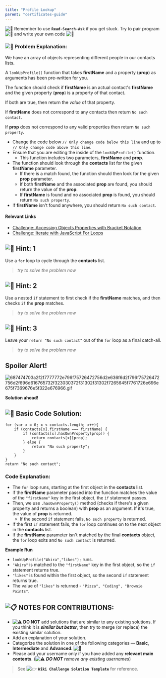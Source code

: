 ```yaml
---
title: "Profile Lookup"
parent: "certificates-guide"
---
```


![:triangular_flag_on_post:](https://forum.freecodecamp.com/images/emoji/emoji_one/triangular_flag_on_post.png?v=3 ":triangular_flag_on_post:") Remember to use <a>**`Read-Search-Ask`**</a> if you get stuck. Try to pair program ![:busts_in_silhouette:](https://forum.freecodecamp.com/images/emoji/emoji_one/busts_in_silhouette.png?v=3 ":busts_in_silhouette:") and write your own code ![:pencil:](https://forum.freecodecamp.com/images/emoji/emoji_one/pencil.png?v=3 ":pencil:")

### ![:checkered_flag:](https://forum.freecodecamp.com/images/emoji/emoji_one/checkered_flag.png?v=3 ":checkered_flag:") Problem Explanation:

We have an array of objects representing different people in our contacts lists.

A `lookUpProfile()` function that takes **firstName** and a property (**prop**) as arguments has been pre-written for you.

The function should check if **firstName** is an actual contact's **firstName** and the given property (**prop**) is a property of that contact.

If both are true, then return the _value_ of that property.

If **firstName** does not correspond to any contacts then return `No such contact`.

If **prop** does not correspond to any valid properties then return `No such property`.

*   Change the code below `// Only change code below this line` and up to `// Only change code above this line`.
*   Ensure that you are editing the inside of the `lookUpProfile()` function.
    *   This function includes two parameters, **firstName** and **prop**.
*   The function should look through the **contacts** list for the given **firstName** parameter.
    *   If there is a match found, the function should then look for the given **prop** parameter.
    *   If both **firstName** and the associated **prop** are found, you should return the value of the **prop**.
    *   If **firstName** is found and no associated **prop** is found, you should return `No such property`.
*   If **firstName** isn't found anywhere, you should return `No such contact`.

#### Relevant Links

*   [Challenge: Accessing Objects Properties with Bracket Notation](http://www.freecodecamp.com/challenges/accessing-objects-properties-with-bracket-notation)
*   [Challenge: Iterate with JavaScript For Loops](http://www.freecodecamp.com/challenges/iterate-with-javascript-for-loops)

## ![:speech_balloon:](https://forum.freecodecamp.com/images/emoji/emoji_one/speech_balloon.png?v=3 ":speech_balloon:") Hint: 1

Use a `for` loop to cycle through the **contacts** list.

> _try to solve the problem now_

## ![:speech_balloon:](https://forum.freecodecamp.com/images/emoji/emoji_one/speech_balloon.png?v=3 ":speech_balloon:") Hint: 2

Use a nested `if` statement to first check if the **firstName** matches, and then checks `if` the **prop** matches.

> _try to solve the problem now_

## ![:speech_balloon:](https://forum.freecodecamp.com/images/emoji/emoji_one/speech_balloon.png?v=3 ":speech_balloon:") Hint: 3

Leave your `return "No such contact"` out of the `for` loop as a final catch-all.

> _try to solve the problem now_

## Spoiler Alert!

![687474703a2f2f7777772e796f75726472756d2e636f6d2f796f75726472756d2f696d616765732f323030372f31302f31302f7265645f7761726e696e675f7369676e5f322e676966.gif](//discourse-user-assets.s3.amazonaws.com/original/2X/2/2d6c412a50797771301e7ceabd554cef4edcd74d.gif)

**Solution ahead!**

## ![:beginner:](https://forum.freecodecamp.com/images/emoji/emoji_one/beginner.png?v=3 ":beginner:") Basic Code Solution:

    for (var x = 0; x < contacts.length; x++){
        if (contacts[x].firstName === firstName) {
            if (contacts[x].hasOwnProperty(prop)) {
                return contacts[x][prop];
            } else {
                return "No such property";
            }
        }
    }
    return "No such contact";

### Code Explanation:

*   The `for` loop runs, starting at the first object in the **contacts** list.
*   If the **firstName** parameter passed into the function matches the value of the `"firstName"` key in the first object, the `if` statement passes.
*   Then, we use `.hasOwnProperty()` method (checks if there's a given property and returns a boolean) with **prop** as an argument. If it's true, the value of **prop** is returned.
    *   If the second `if` statement fails, `No such property` is returned.
*   If the first `if` statement fails, the `for` loop continues on to the next object in the **contacts** list.
*   If the **firstName** parameter isn't matched by the final **contacts** object, the `for` loop exits and `No such contact` is returned.

**Example Run**

*   `lookUpProfile("Akira","likes");` runs.
*   `"Akira"` is matched to the `"firstName"` key in the first object, so the `if` statement returns true.
*   `"likes"` is found within the first object, so the second `if` statement returns true.
*   The value of `"likes"` is returned - `"Pizza", "Coding", "Brownie Points"`.

## ![:clipboard:](https://forum.freecodecamp.com/images/emoji/emoji_one/clipboard.png?v=3 ":clipboard:") NOTES FOR CONTRIBUTIONS:

*   ![:warning:](https://forum.freecodecamp.com/images/emoji/emoji_one/warning.png?v=3 ":warning:") **DO NOT** add solutions that are similar to any existing solutions. If you think it is **_similar but better_**, then try to merge (or replace) the existing similar solution.
*   Add an explanation of your solution.
*   Categorize the solution in one of the following categories — **Basic**, **Intermediate** and **Advanced**. ![:traffic_light:](https://forum.freecodecamp.com/images/emoji/emoji_one/traffic_light.png?v=3 ":traffic_light:")
*   Please add your username only if you have added any **relevant main contents**. (![:warning:](https://forum.freecodecamp.com/images/emoji/emoji_one/warning.png?v=3 ":warning:") **_DO NOT_** _remove any existing usernames_)

> See ![:point_right:](https://forum.freecodecamp.com/images/emoji/emoji_one/point_right.png?v=3 ":point_right:") <a>**`Wiki Challenge Solution Template`**</a> for reference.

